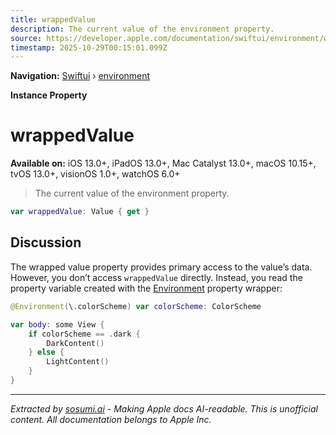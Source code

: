 ```yaml
---
title: wrappedValue
description: The current value of the environment property.
source: https://developer.apple.com/documentation/swiftui/environment/wrappedvalue
timestamp: 2025-10-29T00:15:01.099Z
---
```


**Navigation:** [Swiftui](/documentation/swiftui) › [environment](/documentation/swiftui/environment)

**Instance Property**

# wrappedValue

**Available on:** iOS 13.0+, iPadOS 13.0+, Mac Catalyst 13.0+, macOS 10.15+, tvOS 13.0+, visionOS 1.0+, watchOS 6.0+

> The current value of the environment property.

```swift
var wrappedValue: Value { get }
```

## Discussion

The wrapped value property provides primary access to the value’s data. However, you don’t access `wrappedValue` directly. Instead, you read the property variable created with the [Environment](/documentation/swiftui/environment) property wrapper:

```swift
@Environment(\.colorScheme) var colorScheme: ColorScheme

var body: some View {
    if colorScheme == .dark {
        DarkContent()
    } else {
        LightContent()
    }
}
```

---

*Extracted by [sosumi.ai](https://sosumi.ai) - Making Apple docs AI-readable.*
*This is unofficial content. All documentation belongs to Apple Inc.*
